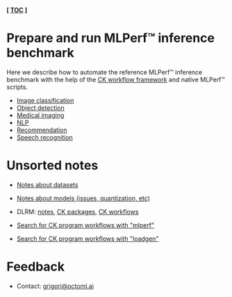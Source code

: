 **[ [TOC](../README.md) ]**

# Prepare and run MLPerf&trade; inference benchmark

Here we describe how to automate the reference MLPerf&trade; inference benchmark with the help 
of the [CK workflow framework](https://github.com/ctuning/ck) and native MLPerf&trade; scripts.

* [Image classification](task-image-classification.md)
* [Object detection](task-object-detection.md)
* [Medical imaging ](task-medical-imaging.md)
* [NLP](task-nlp.md)
* [Recommendation](task-recommendation.md)
* [Speech recognition](task-speech-recognition.md)





# Unsorted notes

* [Notes about datasets](../datasets/README.md)
* [Notes about models (issues, quantization, etc)](../models/notes.md)

* DLRM: [notes](dlrm.md), [CK packages](https://cknowledge.io/?q=module_uoa%3A%22program%22+AND+dlrm), [CK workflows](https://cknowledge.io/?q=module_uoa%3A%22program%22+AND+dlrm)
* [Search for CK program workflows with "mlperf"](https://cknowledge.io/?q=module_uoa%3A%22program%22+AND+mlperf)
* [Search for CK program workflows with "loadgen"](https://cknowledge.io/?q=module_uoa%3A%22program%22+AND+loadgen)

# Feedback
* Contact: grigori@octoml.ai
